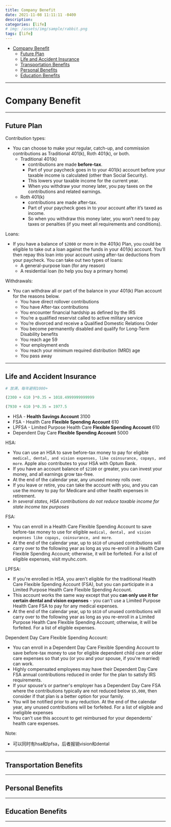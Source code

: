 ```yaml
---
title: Company Benefit
date: 2021-11-08 11:11:11 -0400
description: 
categories: [life]
# img: /assets/img/sample/rabbit.png
tags: [life]
---
```


- [Company Benefit](#company-benefit)
  - [Future Plan](#future-plan)
  - [Life and Accident Insurance](#life-and-accident-insurance)
  - [Transportation Benefits](#transportation-benefits)
  - [Personal Benefits](#personal-benefits)
  - [Education Benefits](#education-benefits)


---

# Company Benefit

---
 
## Future Plan

Contribution types:
- You can choose to make your regular, catch-up, and commission contributions as Traditional 401(k), Roth 401(k), or both.
   - Traditional 401(k) 
     - contributions are made **before-tax**. 
     - Part of your paycheck goes in to your 401(k) account before your taxable income is calculated (other than Social Security). 
     - This lowers your taxable income for the current year. 
     - When you withdraw your money later, you pay taxes on the contributions and related earnings.
   - Roth 401(k) 
     - contributions are made after-tax. 
     - Part of your paycheck goes in to your account after it’s taxed as income. 
     - So when you withdraw this money later, you won’t need to pay taxes or penalties (if you meet all requirements and conditions).


Loans:
- If you have a balance of `$2000` or more in the 401(k) Plan, you could be eligible to take out a loan against the funds in your 401(k) account. You’ll then repay this loan into your account using after-tax deductions from your paycheck. You can take out two types of loans:
  - A general-purpose loan (for any reason)
  - A residential loan (to help you buy a primary home)

Withdrawals:
- You can withdraw all or part of the balance in your 401(k) Plan account for the reasons below. 
  - You have direct rollover contributions
  - You have After-tax contributions
  - You encounter financial hardship as defined by the IRS
  - You’re a qualified reservist called to active military service
  - You’re divorced and receive a Qualified Domestic Relations Order
  - You become permanently disabled and qualify for Long-Term Disability benefits
  - You reach age 59 
  - Your employment ends 
  - You reach your minimum required distribution (MRD) age
  - You pass away
 



---

## Life and Accident Insurance


```py
# 放满，每年避税1000+

(2300 + 610 )*0.35 = 1018.4999999999999

(7930 + 610 )*0.35 = 1977.5
```


- HSA - **Health Savings Account** 3100
- FSA - Health Care **Flexible Spending Account** 610
- LPFSA - Limited Purpose Health Care **Flexible Spending Account** 610
- Dependent Day Care **Flexible Spending Account** 5000

HSA:
- You can use an HSA to save before-tax money to pay for eligible `medical, dental, and vision expenses, like coinsurance, copays, and more`. Apple also contributes to your HSA with Optum Bank. 
- If you have an account balance of `$2100` or greater, you can invest your money, and all earnings grow tax-free. 
- At the end of the calendar year, any unused money rolls over. 
- If you leave or retire, you can take the account with you, and you can use the money to pay for Medicare and other health expenses in retirement.
- *In several states, HSA contributions do not reduce taxable income for state income tax purposes*


FSA:
- You can enroll in a Health Care Flexible Spending Account to save before-tax money to use for eligible `medical, dental, and vision expenses like copays, coinsurance, and more`. 
- At the end of the calendar year, up to `$610` of unused contributions will carry over to the following year as long as you re-enroll in a Health Care Flexible Spending Account; otherwise, it will be forfeited. For a list of eligible expenses, visit myuhc.com.



LPFSA:
- If you're enrolled in HSA, you aren't eligible for the traditional Health Care Flexible Spending Account (FSA), but you can participate in a Limited Purpose Health Care Flexible Spending Account. 
- This account works the same way except that you **can only use it for certain dental and vision expenses** - you can't use a Limited Purpose Health Care FSA to pay for any medical expenses.
- At the end of the calendar year, up to `$610` of unused contributions will carry over to the following year as long as you re-enroll in a Limited Purpose Health Care Flexible Spending Account; otherwise, it will be forfeited. For a list of eligible expenses.

Dependent Day Care Flexible Spending Account:
- You can enroll in a Dependent Day Care Flexible Spending Account to save before-tax money to use for eligible dependent child care or elder care expenses so that you (or you and your spouse, if you're married) can work. 
- Highly compensated employees may have their Dependent Day Care FSA annual contributions reduced in order for the plan to satisfy IRS requirements. 
- If your spouse's or partner's employer has a Dependent Day Care FSA where the contributions typically are not reduced below `$5,000`, then consider if that plan is a better option for your family. 
- You will be notified prior to any reduction. At the end of the calendar year, any unused contributions will be forfeited. For a list of eligible and ineligible expenses
- You can't use this account to get reimbursed for your dependents' health care expenses.

Note:
- 可以同时有hsa和lpfsa，后者报销vision和dental


---





## Transportation Benefits

---




## Personal Benefits

---




## Education Benefits

---

